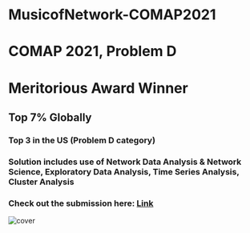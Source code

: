 # MusicofNetwork-COMAP2021
# COMAP 2021, Problem D
# Meritorious Award Winner
## Top 7% Globally 
### Top 3 in the US (Problem D category)
### Solution includes use of Network Data Analysis & Network Science, Exploratory Data Analysis, Time Series Analysis, Cluster Analysis
### Check out the submission here: [Link](https://github.com/singhaniket98/MusicofNetwork-COMAP2021/blob/master/COMAP2021.pdf)
![cover](https://github.com/singhaniket98/MusicofNetwork-COMAP2021/blob/master/blueC.png)
